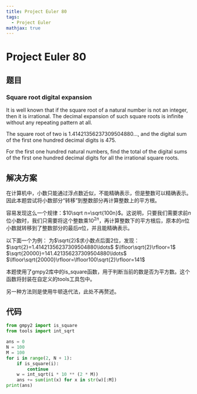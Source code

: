 ```yaml
---
title: Project Euler 80
tags:
  - Project Euler
mathjax: true
---
```

<escape><!-- more --></escape>

# Project Euler 80

## 题目

### Square root digital expansion

It is well known that if the square root of a natural number is not an integer, then it is irrational. The decimal expansion of such square roots is infinite without any repeating pattern at all.

The square root of two is $1.41421356237309504880\ldots$, and the digital sum of the first one hundred decimal digits is $475$.

For the first one hundred natural numbers, find the total of the digital sums of the first one hundred decimal digits for all the irrational square roots.

## 解决方案

在计算机中，小数只能通过浮点数近似，不能精确表示，但是整数可以精确表示。因此本题尝试将小数部分“转移”到整数部分再计算整数上的平方根。

容易发现这么一个规律：$10\sqrt n=\sqrt{100n}$。这说明，只要我们需要求前$n$位小数时，我们只需要将这个整数乘$10^{2n}$，再计算整数下的平方根后，原本的$n$位小数就转移到了整数部分的最后$n$位，并且能精确表示。

以下面一个为例：
为$\sqrt{2}$求小数点后面$2$位，发现：
$\sqrt{2}=1.41421356237309504880\ldots$
$\lfloor\sqrt{2}\rfloor=1$
$\sqrt{20000}=141.421356237309504880\ldots$
$\lfloor\sqrt{20000}\rfloor=\lfloor100\sqrt{2}\rfloor=141$

本题使用了gmpy2库中的is_square函数，用于判断当前的数是否为平方数。这个函数将封装在自定义的tools工具包中。

另一种方法则是使用牛顿迭代法，此处不再赘述。

## 代码

```py
from gmpy2 import is_square
from tools import int_sqrt

ans = 0
N = 100
M = 100
for i in range(2, N + 1):
    if is_square(i):
        continue
    w = int_sqrt(i * 10 ** (2 * M))
    ans += sum(int(x) for x in str(w)[:M])
print(ans)

```
